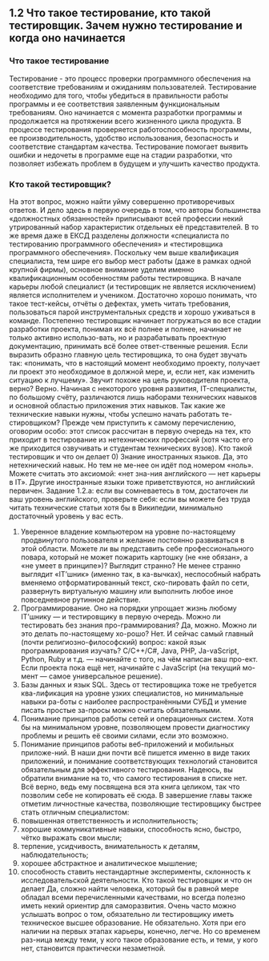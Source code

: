## 1.2 Что такое тестирование, кто такой тестировщик. Зачем нужно тестирование и когда оно начинается


### Что такое тестирование


Тестирование - это процесс проверки программного обеспечения на соответствие требованиям и ожиданиям пользователей. 
Тестирование необходимо для того, чтобы убедиться в правильности работы программы и ее соответствия заявленным функциональным требованиям. Оно начинается с момента разработки программы и продолжается на протяжении всего жизненного цикла продукта.
В процессе тестирования проверяется работоспособность программы, ее производительность, удобство использования, безопасность и соответствие стандартам качества. Тестирование помогает выявить ошибки и недочеты в программе еще на стадии разработки, что позволяет избежать проблем в будущем и улучшить качество продукта.




### Кто такой тестировщик?

На этот вопрос, можно найти уйму совершенно противоречивых ответов. И дело здесь в первую очередь в том, что авторы большинства «должностных обязанностей» приписывают всей профессии некий утрированный набор характеристик отдельных её представителей.
В то же время даже в ЕКСД разделены должности «специалиста по тестированию программного обеспечения» и «тестировщика программного обеспечения».
Поскольку чем выше квалификация специалиста, тем шире его выбор мест работы (даже в рамках одной крупной фирмы), основное внимание уделим именно квалификационным особенностям работы тестировщика.
В начале карьеры любой специалист (и тестировщик не является исключением) является исполнителем и учеником. Достаточно хорошо понимать, что такое тест-кейсы, отчёты о дефектах, уметь читать требования, пользоваться парой инструментальных средств и хорошо уживаться в команде.
Постепенно тестировщик начинает погружаться во все стадии разработки проекта, понимая их всё полнее и полнее, начинает не только активно использо-вать, но и разрабатывать проектную документацию, принимать всё более ответ-ственные решения.
Если выразить образно главную цель тестировщика, то она будет звучать так: «понимать, что в настоящий момент необходимо проекту, получает ли проект это необходимое в должной мере, и, если нет, как изменить ситуацию к лучшему». Звучит похоже на цель руководителя проекта, верно? Верно. Начиная с некоторого уровня развития, IT-специалисты, по большому счёту, различаются лишь наборами технических навыков и основной областью приложения этих навыков.
Так какие же технические навыки нужны, чтобы успешно начать работать те-стировщиком? Прежде чем приступить к самому перечислению, оговорим особо: этот список рассчитан в первую очередь на тех, кто приходит в тестирование из нетехнических профессий (хотя часто его же приходится озвучивать и студентам технических вузов).
Кто такой тестировщик и что он делает
0) Знание иностранных языков. Да, это нетехнический навык. Но тем не ме-нее он идёт под номером «ноль». Можете считать это аксиомой: «нет зна-ния английского — нет карьеры в IT». Другие иностранные языки тоже приветствуются, но английский первичен.
Задание 1.2.a: если вы сомневаетесь в том, достаточен ли ваш уровень английского, проверьте себя: если вы можете без труда читать технические статьи хотя бы в Википедии, минимально достаточный уровень у вас есть.
1) Уверенное владение компьютером на уровне по-настоящему продвинутого пользователя и желание постоянно развиваться в этой области. Можете ли вы представить себе профессионального повара, который не может пожарить картошку (не «не обязан», а «не умеет в принципе»)? Выглядит странно? Не менее странно выглядит «IT’шник» (именно так, в ка-вычках), неспособный набрать вменяемо отформатированный текст, ско-пировать файл по сети, развернуть виртуальную машину или выполнить любое иное повседневное рутинное действие.
2) Программирование. Оно на порядки упрощает жизнь любому IT’шнику — и тестировщику в первую очередь. Можно ли тестировать без знания про-граммирования? Да, можно. Можно ли это делать по-настоящему хо-рошо? Нет. И сейчас самый главный (почти религиозно-философский) вопрос: какой язык программирования изучать? C/C++/C#, Java, PHP, Ja-vaScript, Python, Ruby и т.д. — начинайте с того, на чём написан ваш про-ект. Если проекта пока ещё нет, начинайте с JavaScript (на текущий мо-мент — самое универсальное решение).
3) Базы данных и язык SQL. Здесь от тестировщика тоже не требуется ква-лификация на уровне узких специалистов, но минимальные навыки ра-боты с наиболее распространёнными СУБД и умение писать простые за-просы можно считать обязательными.
4) Понимание принципов работы сетей и операционных систем. Хотя бы на минимальном уровне, позволяющем провести диагностику проблемы и решить её своими силами, если это возможно.
5) Понимание принципов работы веб-приложений и мобильных приложе-ний. В наши дни почти всё пишется именно в виде таких приложений, и понимание соответствующих технологий становится обязательным для эффективного тестирования.
Надеюсь, вы обратили внимание на то, что самого тестирования в списке нет. Всё верно, ведь ему посвящена вся эта книга целиком, так что позволим себе не копировать её сюда.
В завершение главы также отметим личностные качества, позволяющие тестировщику быстрее стать отличным специалистом:
1) повышенная ответственность и исполнительность;
2) хорошие коммуникативные навыки, способность ясно, быстро, чётко выражать свои мысли;
3) терпение, усидчивость, внимательность к деталям, наблюдательность;
4) хорошее абстрактное и аналитическое мышление;
5) способность ставить нестандартные эксперименты, склонность к исследовательской деятельности.
Кто такой тестировщик и что он делает
Да, сложно найти человека, который бы в равной мере обладал всеми перечисленными качествами, но всегда полезно иметь некий ориентир для саморазвития.
Очень часто можно услышать вопрос о том, обязательно ли тестировщику иметь техническое высшее образование. Не обязательно. Хотя при его наличии на первых этапах карьеры, конечно, легче. Но со временем раз-ница между теми, у кого такое образование есть, и теми, у кого нет, становится практически незаметной.